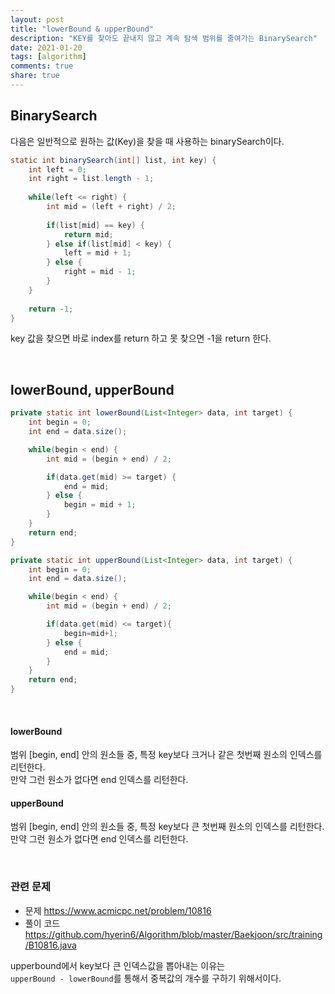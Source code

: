 ```yaml
---
layout: post
title: "lowerBound & upperBound"  
description: "KEY를 찾아도 끝내지 않고 계속 탐색 범위를 줄여가는 BinarySearch"
date: 2021-01-20
tags: [algorithm]
comments: true
share: true
---
```


## BinarySearch      
다음은 일반적으로 원하는 값(Key)을 찾을 때 사용하는 binarySearch이다.     

```java
static int binarySearch(int[] list, int key) {
    int left = 0;
    int right = list.length - 1;
    
    while(left <= right) {
        int mid = (left + right) / 2;
        
        if(list[mid] == key) {
            return mid;
        } else if(list[mid] < key) {
            left = mid + 1;
        } else {
            right = mid - 1;
        }
    }
	
    return -1;
}
```

key 값을 찾으면 바로 index를 return 하고 못 찾으면 -1을 return 한다.       

<br />            

## lowerBound, upperBound        

```java
private static int lowerBound(List<Integer> data, int target) {
    int begin = 0;
    int end = data.size();

    while(begin < end) {
        int mid = (begin + end) / 2;

        if(data.get(mid) >= target) {
            end = mid;
        } else {
            begin = mid + 1;
        }
    }
    return end;
}

private static int upperBound(List<Integer> data, int target) {
    int begin = 0;
    int end = data.size();

    while(begin < end) {
        int mid = (begin + end) / 2;

        if(data.get(mid) <= target){
            begin=mid+1;
        } else {
            end = mid;
        }
    }
    return end;
}
```

<br />     

#### lowerBound        
범위 [begin, end] 안의 원소들 중, 특정 key보다 크거나 같은 첫번째 원소의 인덱스를 리턴한다.        
만약 그런 원소가 없다면 end 인덱스를 리턴한다.            

#### upperBound  
범위 [begin, end] 안의 원소들 중, 특정 key보다 큰 첫번째 원소의 인덱스를 리턴한다.       
만약 그런 원소가 없다면 end 인덱스를 리턴한다.          


<br />     

### 관련 문제          
* 문제 <https://www.acmicpc.net/problem/10816>         
* 풀이 코드 <https://github.com/hyerin6/Algorithm/blob/master/Baekjoon/src/training/B10816.java>                 

upperbound에서 key보다 큰 인덱스값을 뽑아내는 이유는      
`upperBound - lowerBound`를 통해서 중복값의 개수를 구하기 위해서이다.         


<br />        
